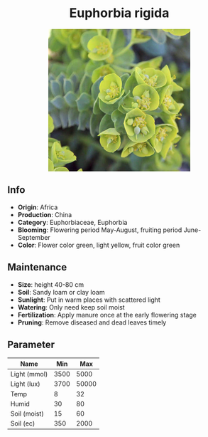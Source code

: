<h1 align='center'>Euphorbia rigida</h1>
<p align="center">
    <img 
        align='center'
        width='320'
        src="../images/euphorbia rigida.png" 
        alt='Euphorbia rigida' />
</p>

## Info

 - **Origin**: Africa
 - **Production**: China
 - **Category**: Euphorbiaceae, Euphorbia
 - **Blooming**: Flowering period May-August, fruiting period June-September
 - **Color**: Flower color green, light yellow, fruit color green

## Maintenance

 - **Size**: height 40-80 cm
 - **Soil**: Sandy loam or clay loam
 - **Sunlight**: Put in warm places with scattered light
 - **Watering**: Only need keep soil moist
 - **Fertilization**: Apply manure once at the early flowering stage
 - **Pruning**: Remove diseased and dead leaves timely

## Parameter

| Name         | Min  | Max   |
|--------------|------|-------|
| Light (mmol) | 3500 | 5000  |
| Light (lux)  | 3700 | 50000 |
| Temp         | 8    | 32    |
| Humid        | 30   | 80    |
| Soil (moist) | 15   | 60    |
| Soil (ec)    | 350  | 2000  |